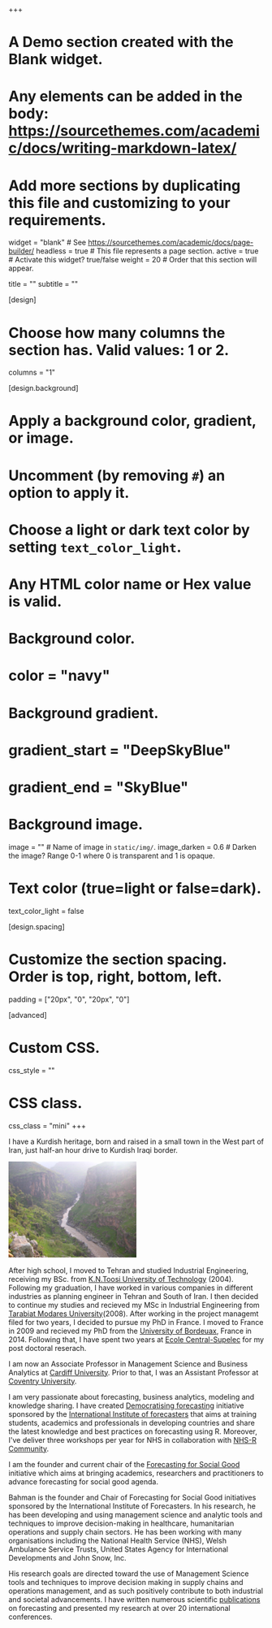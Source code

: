 +++
# A Demo section created with the Blank widget.
# Any elements can be added in the body: https://sourcethemes.com/academic/docs/writing-markdown-latex/
# Add more sections by duplicating this file and customizing to your requirements.

widget = "blank"  # See https://sourcethemes.com/academic/docs/page-builder/
headless = true  # This file represents a page section.
active = true # Activate this widget? true/false
weight = 20  # Order that this section will appear.

title = ""
subtitle = ""

[design]
  # Choose how many columns the section has. Valid values: 1 or 2.
  columns = "1"

[design.background]
  # Apply a background color, gradient, or image.
  #   Uncomment (by removing `#`) an option to apply it.
  #   Choose a light or dark text color by setting `text_color_light`.
  #   Any HTML color name or Hex value is valid.

  # Background color.
  # color = "navy"
  
  # Background gradient.
  # gradient_start = "DeepSkyBlue"
  # gradient_end = "SkyBlue"
  
  # Background image.
  image = ""  # Name of image in `static/img/`.
  image_darken = 0.6  # Darken the image? Range 0-1 where 0 is transparent and 1 is opaque.

  # Text color (true=light or false=dark).
  text_color_light = false

[design.spacing]
  # Customize the section spacing. Order is top, right, bottom, left.
  padding = ["20px", "0", "20px", "0"]

[advanced]
 # Custom CSS. 
 css_style = ""
 
 # CSS class.
 css_class = "mini"
+++

I have a Kurdish heritage, born and raised in a small town in the West part of Iran, just half-an hour drive to Kurdish Iraqi border. 

<img src="maps.jpg" class="center-block" alt="Bozin and Marakhil Protected Area" style="width:50%;height:20%;">


After high school, I moved to Tehran and studied Industrial Engineering, receiving my BSc. from [K.N.Toosi University of Technology](https://en.kntu.ac.ir/) (2004). Following my graduation, I have worked in various companies in different industries as planning engineer in Tehran and South of Iran. 
I then decided to continue my studies and recieved my MSc in Industrial Engineering from [Tarabiat Modares University](https://www.modares.ac.ir/en)(2008). After working in the project managemt filed for two years, I decided to pursue my PhD in France. I moved to France in 2009 and recieved my PhD from the [University of Bordeuax](https://www.u-bordeaux.com/), France in 2014.
Following that, I have spent two years at [Ecole Central-Supelec](https://www.centralesupelec.fr/) for my post doctoral reserach.

I am now an Associate Professor in Management Science and Business Analytics at [Cardiff University](https://www.cardiff.ac.uk/people/view/598316-rostami-tabar-bahman). Prior to that, I was an Assistant Professor at [Coventry University](https://www.coventry.ac.uk/).

I am very passionate about forecasting, business analytics, modeling and knowledge sharing. I have created [Democratising forecasting](https://www.bahmanrt.com/#dforecasting) initiative sponsored by the [International Institute of forecasters](https://forecasters.org/events/iif-workshops/) that aims at training students, academics and professionals in developing countries and share the latest knowledge and best practices on forecasting using R. Moreover, I've deliver three workshops per year for NHS in collaboration with [NHS-R Community](https://nhsrcommunity.com/blog/forecasting-r/).

I am the founder and current chair of the [Forecasting for Social Good](https://forecasters.org/programs/communities/forecasting-for-social-good-f4sg/) initiative which aims at bringing academics, researchers and practitioners to advance forecasting for social good agenda. 

Bahman is the founder and Chair of Forecasting for Social Good  initiatives sponsored by the International Institute of Forecasters. In his research, he has been developing and using management science and analytic tools and techniques to improve decision-making in healthcare, humanitarian operations and supply chain sectors. He has been working with many organisations including the National Health Service (NHS), Welsh Ambulance Service Trusts, United States Agency for International Developments and John Snow, Inc.

His research goals are directed toward the use of Management Science tools and techniques to improve decision making in supply chains and operations management, and as such positively contribute to both industrial and societal advancements. I have written numerous scientific [publications](/publication) on forecasting and presented my research at over 20 international conferences.

